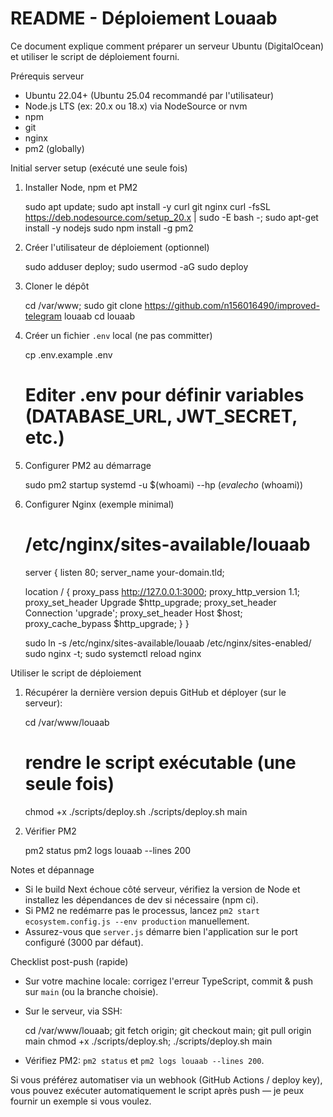 README - Déploiement Louaab
===========================

Ce document explique comment préparer un serveur Ubuntu (DigitalOcean) et utiliser le script de déploiement fourni.

Prérequis serveur
- Ubuntu 22.04+ (Ubuntu 25.04 recommandé par l'utilisateur)
- Node.js LTS (ex: 20.x ou 18.x) via NodeSource or nvm
- npm
- git
- nginx
- pm2 (globally)

Initial server setup (exécuté une seule fois)

1. Installer Node, npm et PM2

   sudo apt update; sudo apt install -y curl git nginx
   curl -fsSL https://deb.nodesource.com/setup_20.x | sudo -E bash -; sudo apt-get install -y nodejs
   sudo npm install -g pm2

2. Créer l'utilisateur de déploiement (optionnel)

   sudo adduser deploy; sudo usermod -aG sudo deploy

3. Cloner le dépôt

   cd /var/www; sudo git clone https://github.com/n156016490/improved-telegram louaab
   cd louaab

4. Créer un fichier `.env` local (ne pas committer)

   cp .env.example .env
   # Editer .env pour définir variables (DATABASE_URL, JWT_SECRET, etc.)

5. Configurer PM2 au démarrage

   sudo pm2 startup systemd -u $(whoami) --hp $(eval echo ~$(whoami))

6. Configurer Nginx (exemple minimal)

   # /etc/nginx/sites-available/louaab
   server {
     listen 80;
     server_name your-domain.tld;

     location / {
       proxy_pass http://127.0.0.1:3000;
       proxy_http_version 1.1;
       proxy_set_header Upgrade $http_upgrade;
       proxy_set_header Connection 'upgrade';
       proxy_set_header Host $host;
       proxy_cache_bypass $http_upgrade;
     }
   }

   sudo ln -s /etc/nginx/sites-available/louaab /etc/nginx/sites-enabled/
   sudo nginx -t; sudo systemctl reload nginx

Utiliser le script de déploiement

1. Récupérer la dernière version depuis GitHub et déployer (sur le serveur):

   cd /var/www/louaab
   # rendre le script exécutable (une seule fois)
   chmod +x ./scripts/deploy.sh
   ./scripts/deploy.sh main

2. Vérifier PM2

   pm2 status
   pm2 logs louaab --lines 200

Notes et dépannage
- Si le build Next échoue côté serveur, vérifiez la version de Node et installez les dépendances de dev si nécessaire (npm ci).
- Si PM2 ne redémarre pas le processus, lancez `pm2 start ecosystem.config.js --env production` manuellement.
- Assurez-vous que `server.js` démarre bien l'application sur le port configuré (3000 par défaut).
 
Checklist post-push (rapide)

- Sur votre machine locale: corrigez l'erreur TypeScript, commit & push sur `main` (ou la branche choisie).
- Sur le serveur, via SSH:

   cd /var/www/louaab; git fetch origin; git checkout main; git pull origin main
   chmod +x ./scripts/deploy.sh; ./scripts/deploy.sh main

- Vérifiez PM2: `pm2 status` et `pm2 logs louaab --lines 200`.

Si vous préférez automatiser via un webhook (GitHub Actions / deploy key), vous pouvez exécuter automatiquement le script après push — je peux fournir un exemple si vous voulez.
